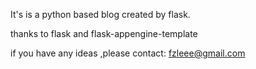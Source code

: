 It's is a python based blog created by flask.

thanks to flask and  flask-appengine-template

if you have any ideas ,please contact: fzleee@gmail.com

